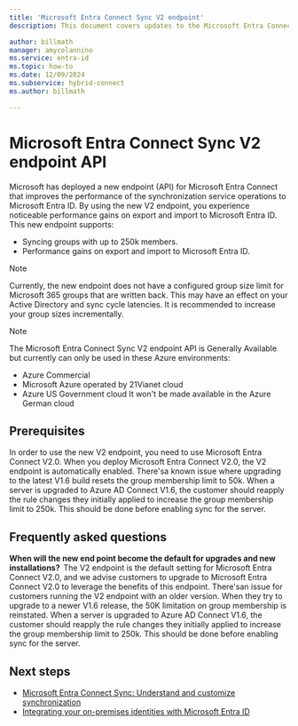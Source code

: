```yaml
---
title: 'Microsoft Entra Connect Sync V2 endpoint'
description: This document covers updates to the Microsoft Entra Connect Sync v2 endpoints API.

author: billmath
manager: amycolannino
ms.service: entra-id
ms.topic: how-to
ms.date: 12/09/2024
ms.subservice: hybrid-connect
ms.author: billmath

---
```


# Microsoft Entra Connect Sync V2 endpoint API 
Microsoft has deployed a new endpoint (API) for Microsoft Entra Connect that improves the performance of the synchronization service operations to Microsoft Entra ID. By using the new V2 endpoint, you experience noticeable performance gains on export and import to Microsoft Entra ID. This new endpoint supports:
    
 - Syncing groups with up to 250k members.
 - Performance gains on export and import to Microsoft Entra ID.
 
> [!NOTE]
> Currently, the new endpoint does not have a configured group size limit for Microsoft 365 groups that are written back. This may have an effect on your Active Directory and sync cycle latencies. It is recommended to increase your group sizes incrementally.  

>[!NOTE]
> The Microsoft Entra Connect Sync V2 endpoint API is Generally Available but currently can only be used in these Azure environments:
> - Azure Commercial
> - Microsoft Azure operated by 21Vianet cloud
> - Azure US Government cloud
> It won't be made available in the Azure German cloud

## Prerequisites  
In order to use the new V2 endpoint, you need to use Microsoft Entra Connect V2.0. When you deploy Microsoft Entra Connect V2.0, the V2 endpoint is automatically enabled.
There'sa known issue where upgrading to the latest V1.6 build resets the group membership limit to 50k. When a server is upgraded to Azure AD Connect V1.6, the customer should reapply the rule changes they initially applied to increase the group membership limit to 250k. This should be done before enabling sync for the server. 

## Frequently asked questions  
 
**When will the new end point become the default for upgrades and new installations?**  
The V2 endpoint is the default setting for Microsoft Entra Connect V2.0, and we advise customers to upgrade to Microsoft Entra Connect V2.0 to leverage the benefits of this endpoint.
There'san issue for customers running the V2 endpoint with an older version. When they try to upgrade to a newer V1.6 release, the 50K limitation on group membership is reinstated. When a server is upgraded to Azure AD Connect V1.6, the customer should reapply the rule changes they initially applied to increase the group membership limit to 250k. This should be done before enabling sync for the server. 

## Next steps

* [Microsoft Entra Connect Sync: Understand and customize synchronization](how-to-connect-sync-whatis.md)
* [Integrating your on-premises identities with Microsoft Entra ID](../whatis-hybrid-identity.md)
